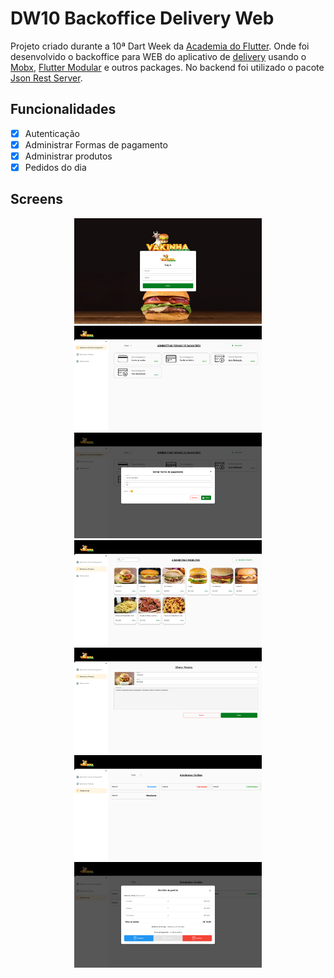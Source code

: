# DW10 Backoffice Delivery Web

Projeto criado durante a 10ª Dart Week da [Academia do Flutter](http://academiadoflutter.com.br/).
Onde foi desenvolvido o backoffice para WEB do aplicativo de [delivery](https://github.com/ezequiasmelo/dw9-delivery) usando o [Mobx](https://pub.dev/packages/mobx), [Flutter Modular](https://pub.dev/packages/flutter_modular) e outros packages. No backend foi utilizado o pacote [Json Rest Server](https://pub.dev/packages/json_rest_server).

## Funcionalidades

- [x] Autenticação
- [x] Administrar Formas de pagamento
- [x] Administrar produtos
- [x] Pedidos do dia

## Screens

<div align="center">
    <img src="screens/login.png" width="300"/>
    <img src="screens/payment_type.png" width="300"/>
    <img src="screens/payment_type_modal.png" width="300"/>
    <img src="screens/products.png" width="300"/>
    <img src="screens/products_edit.png" width="300"/>
    <img src="screens/order.png" width="300"/>
    <img src="screens/order_modal.png" width="300"/>
</div>
